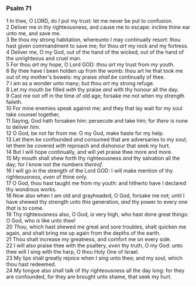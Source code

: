 ### Psalm 71

1 In thee, O LORD, do I put my trust: let me never be put to confusion.  
2 Deliver me in thy righteousness, and cause me to escape: incline thine ear unto me, and save me.  
3 Be thou my strong habitation, whereunto I may continually resort: thou hast given commandment to save me; for thou *art* my rock and my fortress.  
4 Deliver me, O my God, out of the hand of the wicked, out of the hand of the unrighteous and cruel man.  
5 For thou *art* my hope, O Lord GOD: *thou art* my trust from my youth.  
6 By thee have I been holden up from the womb: thou art he that took me out of my mother's bowels: my praise *shall be* continually of thee.  
7 I am as a wonder unto many; but thou *art* my strong refuge.  
8 Let my mouth be filled *with* thy praise *and with* thy honour all the day.  
9 Cast me not off in the time of old age; forsake me not when my strength faileth.  
10 For mine enemies speak against me; and they that lay wait for my soul take counsel together,  
11 Saying, God hath forsaken him: persecute and take him; for *there is* none to deliver *him*.  
12 O God, be not far from me: O my God, make haste for my help.  
13 Let them be confounded *and* consumed that are adversaries to my soul; let them be covered *with* reproach and dishonour that seek my hurt.  
14 But I will hope continually, and will yet praise thee more and more.  
15 My mouth shall shew forth thy righteousness *and* thy salvation all the day; for I know not the numbers *thereof*.  
16 I will go in the strength of the Lord GOD: I will make mention of thy righteousness, *even* of thine only.  
17 O God, thou hast taught me from my youth: and hitherto have I declared thy wondrous works.  
18 Now also when I am old and grayheaded, O God, forsake me not; until I have shewed thy strength unto *this* generation, *and* thy power to every one *that* is to come.  
19 Thy righteousness also, O God, *is* very high, who hast done great things: O God, who *is* like unto thee!  
20 *Thou*, which hast shewed me great and sore troubles, shalt quicken me again, and shalt bring me up again from the depths of the earth.  
21 Thou shalt increase my greatness, and comfort me on every side.  
22 I will also praise thee with the psaltery, *even* thy truth, O my God: unto thee will I sing with the harp, O thou Holy One of Israel.  
23 My lips shall greatly rejoice when I sing unto thee; and my soul, which thou hast redeemed.  
24 My tongue also shall talk of thy righteousness all the day long: for they are confounded, for they are brought unto shame, that seek my hurt.  
